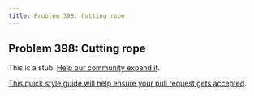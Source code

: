 ```yaml
---
title: Problem 398: Cutting rope
---
```

## Problem 398: Cutting rope

This is a stub. <a href='https://github.com/freecodecamp/guides/tree/master/src/pages/certifications/coding-interview-prep/project-euler/problem-398-cutting-rope/index.md' target='_blank' rel='nofollow'>Help our community expand it</a>.

<a href='https://github.com/freecodecamp/guides/blob/master/README.md' target='_blank' rel='nofollow'>This quick style guide will help ensure your pull request gets accepted</a>.

<!-- The article goes here, in GitHub-flavored Markdown. Feel free to add YouTube videos, images, and CodePen/JSBin embeds  -->
